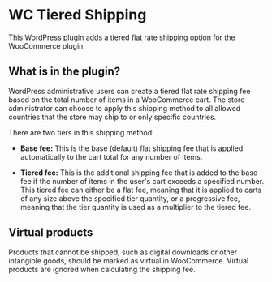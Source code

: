 # WC Tiered Shipping

This WordPress plugin adds a tiered flat rate shipping option for the WooCommerce plugin.

## What is in the plugin?

WordPress administrative users can create a tiered flat rate shipping fee based on the total number of items in a WooCommerce cart. The store administrator can choose to apply this shipping method to all allowed countries that the store may ship to or only specific countries.

There are two tiers in this shipping method:

* __Base fee:__ This is the base (default) flat shipping fee that is applied automatically to the cart total for any number of items.

* __Tiered fee:__ This is the additional shipping fee that is added to the base fee if the number of items in the user's cart exceeds a specified number.  This tiered fee can either be a flat fee, meaning that it is applied to carts of any size above the specified tier quantity, or a progressive fee, meaning that the tier quantity is used as a multiplier to the tiered fee.

## Virtual products

Products that cannot be shipped, such as digital downloads or other intangible goods, should be marked as virtual in WooCommerce. Virtual products are ignored when calculating the shipping fee.
